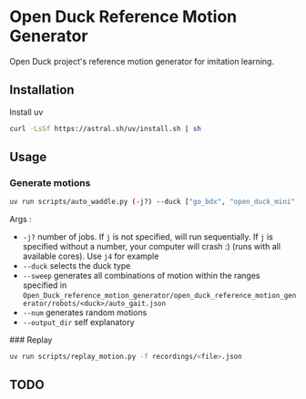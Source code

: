 # Open Duck Reference Motion Generator

Open Duck project's reference motion generator for imitation learning. 


## Installation 

Install uv

```bash
curl -LsSf https://astral.sh/uv/install.sh | sh
```

## Usage

### Generate motions

```bash
uv run scripts/auto_waddle.py (-j?) --duck ["go_bdx", "open_duck_mini", "open_duck_mini_v2"] (--num <> / --sweep) --output_dir <>
```

Args : 
- `-j?` number of jobs. If `j` is not specified, will run sequentially. If `j` is specified without a number, your computer will crash :) (runs with all available cores). Use `j4` for example
- `--duck` selects the duck type
- `--sweep` generates all combinations of motion within the ranges specified in `Open_Duck_reference_motion_generator/open_duck_reference_motion_generator/robots/<duck>/auto_gait.json`
- `--num` generates <num> random motions
- `--output_dir` self explanatory

### Replay

```bash
uv run scripts/replay_motion.py -f recordings/<file>.json
```

## TODO